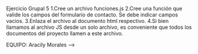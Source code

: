 Ejercicio Grupal 5 
1.Cree un archivo funciones.js
2.Cree una función que valide los campos del formulario de contacto. Se debe 
indicar campos vacios.
3.Enlaza el archivo al documento html respectivo.
4.Si bien llamamos al archivo  JS desde un solo archivo, es conveniente que todos los documentos del proyecto llamen a este archivo.

EQUIPO:
 Aracily Morales --> 
